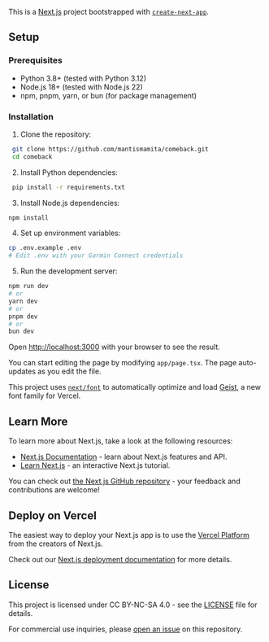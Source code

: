 This is a [Next.js](https://nextjs.org) project bootstrapped with [`create-next-app`](https://nextjs.org/docs/app/api-reference/cli/create-next-app).

## Setup

### Prerequisites
- Python 3.8+ (tested with Python 3.12)
- Node.js 18+ (tested with Node.js 22)
- npm, pnpm, yarn, or bun (for package management)

### Installation

1. Clone the repository:
  ```bash
   git clone https://github.com/mantismamita/comeback.git
   cd comeback
  ```

2. Install Python dependencies:
  ```bash
   pip install -r requirements.txt
  ```

3. Install Node.js dependencies:
  ```bash
  npm install
  ```

4. Set up environment variables:
  ```bash
  cp .env.example .env
  # Edit .env with your Garmin Connect credentials
  ```

5. Run the development server:
  ```bash
  npm run dev
  # or
  yarn dev
  # or
  pnpm dev
  # or
  bun dev
  ```

Open [http://localhost:3000](http://localhost:3000) with your browser to see the result.

You can start editing the page by modifying `app/page.tsx`. The page auto-updates as you edit the file.

This project uses [`next/font`](https://nextjs.org/docs/app/building-your-application/optimizing/fonts) to automatically optimize and load [Geist](https://vercel.com/font), a new font family for Vercel.

## Learn More

To learn more about Next.js, take a look at the following resources:

- [Next.js Documentation](https://nextjs.org/docs) - learn about Next.js features and API.
- [Learn Next.js](https://nextjs.org/learn) - an interactive Next.js tutorial.

You can check out [the Next.js GitHub repository](https://github.com/vercel/next.js) - your feedback and contributions are welcome!

## Deploy on Vercel

The easiest way to deploy your Next.js app is to use the [Vercel Platform](https://vercel.com/new?utm_medium=default-template&filter=next.js&utm_source=create-next-app&utm_campaign=create-next-app-readme) from the creators of Next.js.

Check out our [Next.js deployment documentation](https://nextjs.org/docs/app/building-your-application/deploying) for more details.

## License

This project is licensed under CC BY-NC-SA 4.0 - see the [LICENSE](LICENSE) file for details.

For commercial use inquiries, please [open an issue](https://github.com/yourusername/yourproject/issues/new?title=Commercial%20License%20Inquiry) on this repository.
